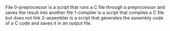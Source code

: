 File 0-preprocessor is a script that runs a C file through a preprocessor and saves the result into another file
1-compiler is a script that compiles a C file but does not link
2-assembler is a script that generates the assembly code of a C code and saves it in an output file.
